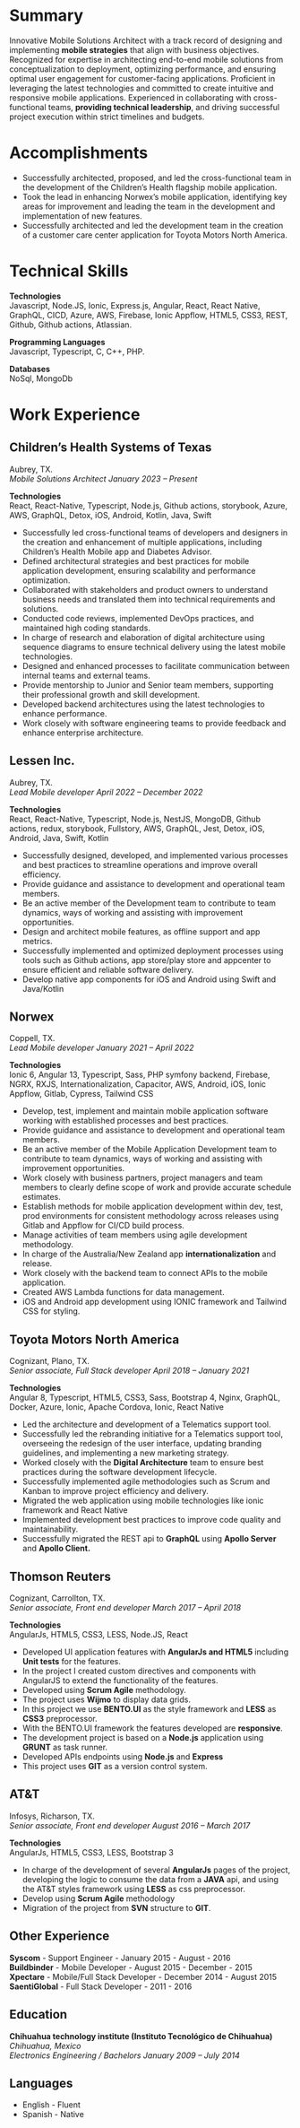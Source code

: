 # **Summary**

Innovative Mobile Solutions Architect with a track record of designing and implementing **mobile strategies** that align with business objectives. Recognized for expertise in architecting end-to-end mobile solutions from conceptualization to deployment, optimizing performance, and ensuring optimal user engagement for customer-facing applications. Proficient in leveraging the latest technologies and committed to create intuitive and responsive mobile applications. Experienced in collaborating with cross-functional teams, **providing technical leadership**, and driving successful project execution within strict timelines and budgets.

# **Accomplishments**

* Successfully architected, proposed, and led the cross-functional team in the development of the Children’s Health flagship mobile application.  
* Took the lead in enhancing Norwex’s mobile application, identifying key areas for improvement and leading the team in the development and implementation of new features.  
* Successfully architected and led the development team in the creation of a customer care center application for Toyota Motors North America.

# **Technical Skills**

**Technologies**  
Javascript, Node.JS, Ionic, Express.js, Angular, React, React Native, GraphQL, CICD, Azure, AWS, Firebase, Ionic Appflow, HTML5, CSS3, REST, Github, Github actions, Atlassian.

**Programming Languages**  
Javascript, Typescript, C, C++, PHP.

**Databases**  
NoSql, MongoDb

# **Work Experience**

## **Children’s Health Systems of Texas**

Aubrey, TX.  
*Mobile Solutions Architect	January 2023 – Present*

**Technologies**  
React, React-Native, Typescript, Node.js, Github actions, storybook, Azure, AWS, GraphQL, Detox, iOS, Android, Kotlin, Java, Swift

* Successfully led cross-functional teams of developers and designers in the creation and enhancement of multiple applications, including Children’s Health Mobile app and Diabetes Advisor.  
* Defined architectural strategies and best practices for mobile application development, ensuring scalability and performance optimization.  
* Collaborated with stakeholders and product owners to understand business needs and translated them into technical requirements and solutions.  
* Conducted code reviews, implemented DevOps practices, and maintained high coding standards.  
* In charge of research and elaboration of digital architecture using sequence diagrams to ensure technical delivery using the latest mobile technologies.  
* Designed and enhanced processes to facilitate communication between internal teams and external teams.  
* Provide mentorship to Junior and Senior team members, supporting their professional growth and skill development.  
* Developed backend architectures using the latest technologies to enhance performance.  
* Work closely with software engineering teams to provide feedback and enhance enterprise architecture.


## **Lessen Inc.**

Aubrey, TX.  
*Lead Mobile developer	April 2022 – December 2022*

**Technologies**  
React, React-Native, Typescript, Node.js, NestJS, MongoDB, Github actions, redux, storybook, Fullstory, AWS, GraphQL, Jest, Detox, iOS, Android, Java, Swift, Kotlin

* Successfully designed, developed, and implemented various processes and best practices to streamline operations and improve overall efficiency.  
* Provide guidance and assistance to development and operational team members.  
* Be an active member of the Development team to contribute to team dynamics, ways of working and assisting with improvement opportunities.  
* Design and architect mobile features, as offline support and app metrics.  
* Successfully implemented and optimized deployment processes using tools such as Github actions, app store/play store and appcenter to ensure efficient and reliable software delivery.  
* Develop native app components for iOS and Android using Swift and Java/Kotlin

## **Norwex**

Coppell, TX.  
*Lead Mobile developer	January 2021 – April 2022*

**Technologies**  
Ionic 6, Angular 13, Typescript, Sass, PHP symfony backend, Firebase, NGRX, RXJS, Internationalization, Capacitor, AWS, Android, iOS, Ionic Appflow, Gitlab, Cypress, Tailwind CSS

* Develop, test, implement and maintain mobile application software working with established processes and best practices.  
* Provide guidance and assistance to development and operational team members.  
* Be an active member of the Mobile Application Development team to contribute to team dynamics, ways of working and assisting with improvement opportunities.  
* Work closely with business partners, project managers and team members to clearly define scope of work and provide accurate schedule estimates.  
* Establish methods for mobile application development within dev, test, prod environments for consistent methodology across releases using Gitlab and Appflow for CI/CD build process.  
* Manage activities of team members using agile development methodology.  
* In charge of the Australia/New Zealand app **internationalization** and release.  
* Work closely with the backend team to connect APIs to the mobile application.  
* Created AWS Lambda functions for data management.  
* iOS and Android app development using IONIC framework and Tailwind CSS for styling.

## **Toyota Motors North America**

Cognizant, Plano, TX.  
*Senior associate, Full Stack developer	April 2018 – January 2021*

**Technologies**  
Angular 8, Typescript, HTML5, CSS3, Sass, Bootstrap 4, Nginx, GraphQL, Docker, Azure, Ionic, Apache Cordova, Ionic, React Native

* Led the architecture and development of a Telematics support tool.  
* Successfully led the rebranding initiative for a Telematics support tool, overseeing the redesign of the user interface, updating branding guidelines, and implementing a new marketing strategy.  
* Worked closely with the **Digital Architecture** team to ensure best practices during the software development lifecycle.  
* Successfully implemented agile methodologies such as Scrum and Kanban to improve project efficiency and delivery.  
* Migrated the web application using mobile technologies like ionic framework and React Native  
* Implemented development best practices to improve code quality and maintainability.  
* Successfully migrated the REST api to **GraphQL** using **Apollo Server** and **Apollo Client.**

## **Thomson Reuters**

Cognizant, Carrollton, TX.  
*Senior associate, Front end developer	March 2017 – April 2018*

**Technologies**  
AngularJs, HTML5, CSS3, LESS, Node.JS, React

* Developed UI application features with **AngularJs and HTML5** including **Unit tests** for the features.  
* In the project I created custom directives and components with AngularJS to extend the functionality of the features.  
* Developed using **Scrum Agile** methodology.  
* The project uses **Wijmo** to display data grids.  
* In this project we use **BENTO.UI** as the style framework and **LESS** as **CSS3** preprocessor.  
* With the BENTO.UI framework the features developed are **responsive**.  
* The development project is based on a **Node.js** application using **GRUNT** as task runner.  
* Developed APIs endpoints using **Node.js** and **Express**  
* This project uses **GIT** as a version control system. 

## **AT\&T**

Infosys, Richarson, TX.					  
*Senior associate, Front end developer	August 2016 – March 2017*

**Technologies**  
AngularJs, HTML5, CSS3, LESS, Bootstrap 3

* In charge of the development of several **AngularJs** pages of the project, developing the logic to consume the data from a **JAVA** api, and using the AT\&T styles framework using **LESS** as css preprocessor.  
* Develop using **Scrum Agile** methodology  
* Migration of the project from **SVN** structure to **GIT**.

## **Other Experience**

**Syscom** \- Support Engineer \- January 2015 \- August \- 2016  
**Buildbinder** \- Mobile Developer \- August 2015 \- December \- 2015  
**Xpectare** \- Mobile/Full Stack Developer \- December 2014 \- August 2015  
**SaentiGlobal** \- Full Stack Developer \- 2011 \- 2016

## **Education**

**Chihuahua technology institute (Instituto Tecnológico de Chihuahua)**  
*Chihuahua, Mexico*  
*Electronics Engineering / Bachelors	January 2009 – July 2014*

## **Languages**

* English \- Fluent  
* Spanish \- Native